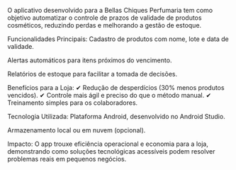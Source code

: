 O aplicativo desenvolvido para a Bellas Chiques Perfumaria tem como objetivo automatizar o controle de prazos de validade de produtos cosméticos, reduzindo perdas e melhorando a gestão de estoque.

Funcionalidades Principais:
Cadastro de produtos com nome, lote e data de validade.

Alertas automáticos para itens próximos do vencimento.

Relatórios de estoque para facilitar a tomada de decisões.

Benefícios para a Loja:
✔ Redução de desperdícios (30% menos produtos vencidos).
✔ Controle mais ágil e preciso do que o método manual.
✔ Treinamento simples para os colaboradores.

Tecnologia Utilizada:
Plataforma Android, desenvolvido no Android Studio.

Armazenamento local ou em nuvem (opcional).

Impacto: O app trouxe eficiência operacional e economia para a loja, demonstrando como soluções tecnológicas acessíveis podem resolver problemas reais em pequenos negócios.
